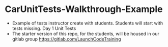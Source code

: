 # CarUnitTests-Walkthrough-Example
- Example of tests instructor create with students. Students will start with tests missing. Day 1 Unit Tests
- The starter version of this repo, for the students, will be housed in our gitlab group https://gitlab.com/LaunchCodeTraining
